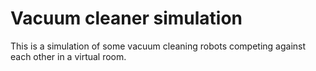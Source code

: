  # Vacuum cleaner simulation

 This is a simulation of some vacuum cleaning robots competing against each other in a virtual room.
